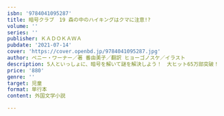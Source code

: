 ```yaml
---
isbn: '9784041095287'
title: 暗号クラブ　19 森の中のハイキングはクマに注意!?
volume: ''
series: ''
publisher: ＫＡＤＯＫＡＷＡ
pubdate: '2021-07-14'
cover: 'https://cover.openbd.jp/9784041095287.jpg'
author: ペニー・ワーナー／著 番由美子／翻訳 ヒョーゴノスケ／イラスト
description: 5人といっしょに、暗号を解いて謎を解決しよう！　大ヒット65万部突破！
price: '880'
genre: ''
target: 児童
format: 単行本
content: 外国文学小説

---
```

